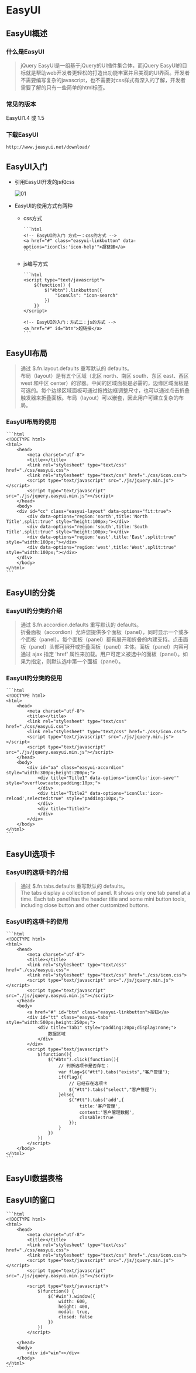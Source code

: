 # EasyUI

## EasyUI概述

### 什么是EasyUI

> jQuery EasyUI是一组基于jQuery的UI插件集合体，而jQuery EasyUI的目标就是帮助web开发者更轻松的打造出功能丰富并且美观的UI界面。开发者不需要编写复杂的javascript，也不需要对css样式有深入的了解，开发者需要了解的只有一些简单的html标签。

### 常见的版本

EasyUI1.4 或 1.5

### 下载EasyUI

`http://www.jeasyui.net/download/`

## EasyUI入门

* 引用EasyUI开发的js和css

    ![01](img/01.png)

* EasyUI的使用方式有两种

  * css方式

        ```html
        <!-- EasyUI的入门 方式一：css的方式 -->
        <a href="#" class="easyui-linkbutton" data-options="iconCls:'icon-help'">超链接</a>
        ```

  * js编写方式

        ```html
        <script type="text/javascript">
            $(function() {
                $("#btn").linkbutton({
                    "iconCls": "icon-search"
                })
            })
        </script>

        <!-- EasyUI的入门：方式二：js的方式 -->
        <a href="#" id="btn">超链接</a>
        ```

## EasyUI布局

> 通过 $.fn.layout.defaults 重写默认的 defaults。  
> 布局（layout）是有五个区域（北区 north、南区 south、东区 east、西区 west 和中区 center）的容器。中间的区域面板是必需的，边缘区域面板是可选的。每个边缘区域面板可通过拖拽边框调整尺寸，也可以通过点击折叠触发器来折叠面板。布局（layout）可以嵌套，因此用户可建立复杂的布局。

### EasyUI布局的使用

    ```html
    <!DOCTYPE html>
    <html>
        <head>
            <meta charset="utf-8">
            <title></title>
            <link rel="stylesheet" type="text/css" href="./css/easyui.css">
            <link rel="stylesheet" type="text/css" href="./css/icon.css">
            <script type="text/javascript" src="./js/jquery.min.js"></script>
            <script type="text/javascript" src="./js/jquery.easyui.min.js"></script>
        </head>
        <body>
        <div id="cc" class="easyui-layout" data-options="fit:true">
            <div data-options="region:'north',title:'North Title',split:true" style="height:100px;"></div>
            <div data-options="region:'south',title:'South Title',split:true" style="height:100px;"></div>
            <div data-options="region:'east',title:'East',split:true" style="width:100px;"></div>
            <div data-options="region:'west',title:'West',split:true" style="width:100px;"></div>
        </div>
        </body>
    </html>
    ```

## EasyUI的分类

### EasyUI的分类的介绍

> 通过 $.fn.accordion.defaults 重写默认的 defaults。  
> 折叠面板（accordion）允许您提供多个面板（panel），同时显示一个或多个面板（panel）。每个面板（panel）都有展开和折叠的内建支持。点击面板（panel）头部可展开或折叠面板（panel）主体。面板（panel）内容可通过 ajax 指定 'href' 属性来加载。用户可定义被选中的面板（panel）。如果为指定，则默认选中第一个面板（panel）。

### EasyUI的分类的使用

    ```html
    <!DOCTYPE html>
    <html>
        <head>
            <meta charset="utf-8">
            <title></title>
            <link rel="stylesheet" type="text/css" href="./css/easyui.css">
            <link rel="stylesheet" type="text/css" href="./css/icon.css">
            <script type="text/javascript" src="./js/jquery.min.js"></script>
            <script type="text/javascript" src="./js/jquery.easyui.min.js"></script>
        </head>
        <body>
            <div id="aa" class="easyui-accordion" style="width:300px;height:200px;">
                <div title="Title1" data-options="iconCls:'icon-save'" style="overflow:auto;padding:10px;">
                </div>
                <div title="Title2" data-options="iconCls:'icon-reload',selected:true" style="padding:10px;">
                </div>
                <div title="Title3">
                </div>
            </div>
        </body>
    </html>
    ```

## EasyUI选项卡

### EasyUI的选项卡的介绍

> 通过 $.fn.tabs.defaults 重写默认的 defaults。  
> The tabs display a collection of panel. It shows only one tab panel at a time. Each tab panel has the header title and some mini button tools, including close button and other customized buttons.

### EasyUI的选项卡的使用

    ```html
    <!DOCTYPE html>
    <html>
        <head>
            <meta charset="utf-8">
            <title></title>
            <link rel="stylesheet" type="text/css" href="./css/easyui.css">
            <link rel="stylesheet" type="text/css" href="./css/icon.css">
            <script type="text/javascript" src="./js/jquery.min.js"></script>
            <script type="text/javascript" src="./js/jquery.easyui.min.js"></script>
        </head>
        <body>
            <a href="#" id="btn" class="easyui-linkbutton">按钮</a>
            <div id="tt" class="easyui-tabs" style="width:500px;height:250px;">
                <div title="Tab1" style="padding:20px;display:none;">
                    数据区域
                </div>
            </div>
            <script type="text/javascript">
                $(function(){
                    $("#btn").click(function(){
                        // 判断选项卡是否存在：
                        var flag=$("#tt").tabs("exists","客户管理");
                        if(flag){
                            // 已经存在选项卡
                            $("#tt").tabs("select","客户管理");
                        }else{
                            $("#tt").tabs('add',{
                                title:'客户管理',
                                content:'客户管理数据',
                                closable:true
                            });
                        }
                    })
                })
            </script>
        </body>
    </html>
    ```

## EasyUI数据表格

## EasyUI的窗口

    ```html
    <!DOCTYPE html>
    <html>
        <head>
            <meta charset="utf-8">
            <title></title>
            <link rel="stylesheet" type="text/css" href="./css/easyui.css">
            <link rel="stylesheet" type="text/css" href="./css/icon.css">
            <script type="text/javascript" src="./js/jquery.min.js"></script>
            <script type="text/javascript" src="./js/jquery.easyui.min.js"></script>

            <script type="text/javascript">
                $(function() {
                    $('#win').window({
                        width: 600,
                        height: 400,
                        modal: true,
                        closed: false
                    })
                })
            </script>

        </head>
        <body>
            <div id="win"></div>
        </body>
    </html>
    ```
